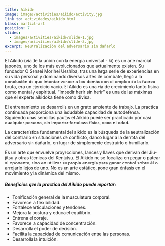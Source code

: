 ```yaml
---
title: Aikido
image: images/activities/aikido/activity.jpg
link_to: actividades/aikido.html
klass: martial-art
position: 7
slides:
  - images/activities/aikido/slide-1.jpg
  - images/activities/aikido/slide-2.jpg
excerpt: Neutralización del adversario sin dañarlo
---
```

<p>El Aikido (vía de la unión con la energía universal - ki) es un arte marcial japonés, uno de los más evolucionados que actualmente existen.
Su fundador O Sensei Morihei Ueshiba, tras una larga serie de experiencias en su vida personal y dominando diversos artes de combate, llegó a la conclusión de que intentar vencer a los demás con el empleo de la fuerza bruta, era un ejercicio vacio.
El Aikido es una via de crecimiento tanto física como mental y espiritual.
“Impedir herir sin herir” es una de las máximas que el experto aikidoka tiene como divisa.</p>

<p>El entrenamiento se desarrolla en un grato ambiente de trabajo.
La practica continuada proporciona una indudable capacidad de autodefensa.
Siguiendo unas sencillas pautas el Aikido puede ser practicado por casi cualquier persona, sin importar fortaleza física, sexo ni edad.</p>

<p>La característica fundamental del aikido es la búsqueda de la neutralización del contrario en situaciones de conflicto, dando lugar a la derrota del adversario sin dañarlo, en lugar de simplemente destruirlo o humillarlo.</p>

<p>Es un arte que envuelve proyecciones, lances y llaves que derivan del Jiu-jitsu y otras técnicas del Kenjutsu.
El Aikido no se focaliza en pegar o patear al oponente, sino en utilizar su propia energía para ganar control sobre él o arrojarlo lejos de uno.
No es un arte estático, pone gran énfasis en el movimiento y la dinámica del mismo.</p>

<h5>Beneficios que la practica del Aikido puede reportar:</h5>
<ul>
  <li>Tonificación general de la musculatura corporal.</li>
  <li>Favorece la flexibilidad.</li>
  <li>Fortalece articulaciones y tendones.</li>
  <li>Mejora la postura y educa el equilibrio.</li>
  <li>Entrena el coraje.</li>
  <li>Favorece la capacidad de concentración.</li>
  <li>Desarrolla el poder de decisión.</li>
  <li>Facilita la capacidad de comunicación entre las personas.</li>
  <li>Desarrolla la intuición.</li>
</ul>
